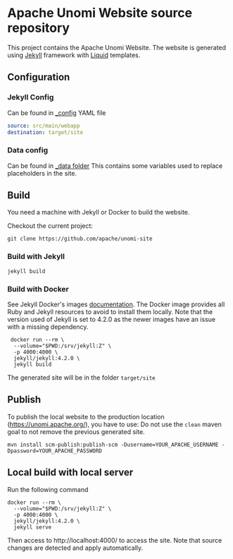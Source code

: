 
Apache Unomi Website source repository
======================================

This project contains the Apache Unomi Website. The website is generated using [Jekyll](https://jekyllrb.com/) framework
with [Liquid](https://shopify.github.io/liquid/) templates.

## Configuration
### Jekyll Config
Can be found in [_config](_config.yml) YAML file
```yaml
source: src/main/webapp
destination: target/site
```
### Data config
Can be found in [_data folder](src/main/webapp/_data/unomi.yml)
This contains some variables used to replace placeholders in the site. 

## Build

You need a machine with Jekyll or Docker to build the website.

Checkout the current project:

```shell
git clone https://github.com/apache/unomi-site
```

### Build with Jekyll 
```shell
jekyll build
```

### Build with Docker
See Jekyll Docker's images [documentation](https://github.com/envygeeks/jekyll-docker/blob/master/README.md#server).
The Docker image provides all Ruby and Jekyll resources to avoid to install them locally. 
Note that the version used of Jekyll is set to 4.2.0 as the newer images have an issue with a missing dependency. 
```shell
 docker run --rm \
  --volume="$PWD:/srv/jekyll:Z" \
  -p 4000:4000 \
  jekyll/jekyll:4.2.0 \
  jekyll build 
```

The generated site will be in the folder `target/site`

## Publish

To publish the local website to the production location (https://unomi.apache.org/), you have to use:
Do not use the `clean` maven goal to not remove the previous generated site.
```shell
mvn install scm-publish:publish-scm -Dusername=YOUR_APACHE_USERNAME -Dpassword=YOUR_APACHE_PASSWORD
```

## Local build with local server
Run the following command
```shell
docker run --rm \
  --volume="$PWD:/srv/jekyll:Z" \
  -p 4000:4000 \
  jekyll/jekyll:4.2.0 \ 
  jekyll serve 
```

Then access to http://localhost:4000/ to access the site. Note that source changes are detected and apply automatically.